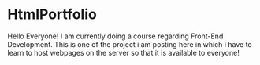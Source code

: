 # HtmlPortfolio
Hello Everyone! I am currently doing a course regarding Front-End Development. This is one of the project i am posting here in which i have to learn to host webpages on the server so that it is available to everyone!
